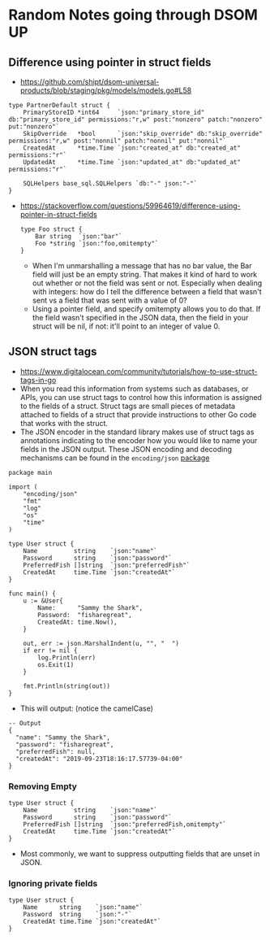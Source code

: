 # Random Notes going through DSOM UP

## Difference using pointer in struct fields
* https://github.com/shipt/dsom-universal-products/blob/staging/pkg/models/models.go#L58
```
type PartnerDefault struct {
	PrimaryStoreID *int64     `json:"primary_store_id" db:"primary_store_id" permissions:"r,w" post:"nonzero" patch:"nonzero" put:"nonzero"`
	SkipOverride   *bool      `json:"skip_override" db:"skip_override" permissions:"r,w" post:"nonnil" patch:"nonnil" put:"nonnil"`
	CreatedAt      *time.Time `json:"created_at" db:"created_at" permissions:"r"`
	UpdatedAt      *time.Time `json:"updated_at" db:"updated_at" permissions:"r"`

	SQLHelpers base_sql.SQLHelpers `db:"-" json:"-"`
}
```
* https://stackoverflow.com/questions/59964619/difference-using-pointer-in-struct-fields
    ```
    type Foo struct {
        Bar string  `json:"bar"`
        Foo *string `json:"foo,omitempty"`
    }
    ```
    * When I'm unmarshalling a message that has no bar value, the Bar field will just be an empty string. That makes it kind of hard to work out whether or not the field was sent or not. Especially when dealing with integers: how do I tell the difference between a field that wasn't sent vs a field that was sent with a value of 0?
    * Using a pointer field, and specify omitempty allows you to do that. If the field wasn't specified in the JSON data, then the field in your struct will be nil, if not: it'll point to an integer of value 0.

## JSON struct tags
* https://www.digitalocean.com/community/tutorials/how-to-use-struct-tags-in-go
*  When you read this information from systems such as databases, or APIs, you can use struct tags to control how this information is assigned to the fields of a struct. Struct tags are small pieces of metadata attached to fields of a struct that provide instructions to other Go code that works with the struct.
* The JSON encoder in the standard library makes use of struct tags as annotations indicating to the encoder how you would like to name your fields in the JSON output. These JSON encoding and decoding mechanisms can be found in the `encoding/json` [package](https://godoc.org/encoding/json)
```
package main

import (
    "encoding/json"
    "fmt"
    "log"
    "os"
    "time"
)

type User struct {
    Name          string    `json:"name"`
    Password      string    `json:"password"`
    PreferredFish []string  `json:"preferredFish"`
    CreatedAt     time.Time `json:"createdAt"`
}

func main() {
    u := &User{
        Name:      "Sammy the Shark",
        Password:  "fisharegreat",
        CreatedAt: time.Now(),
    }

    out, err := json.MarshalIndent(u, "", "  ")
    if err != nil {
        log.Println(err)
        os.Exit(1)
    }

    fmt.Println(string(out))
}
```
* This will output: (notice the camelCase)
```
-- Output
{
  "name": "Sammy the Shark",
  "password": "fisharegreat",
  "preferredFish": null,
  "createdAt": "2019-09-23T18:16:17.57739-04:00"
}
```
### Removing Empty
```
type User struct {
    Name          string    `json:"name"`
    Password      string    `json:"password"`
    PreferredFish []string  `json:"preferredFish,omitempty"`
    CreatedAt     time.Time `json:"createdAt"`
}
```
* Most commonly, we want to suppress outputting fields that are unset in JSON. 
### Ignoring private fields
```
type User struct {
    Name      string    `json:"name"`
    Password  string    `json:"-"`
    CreatedAt time.Time `json:"createdAt"`
}
```